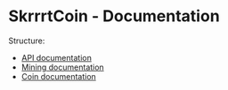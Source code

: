 # SkrrrtCoin - Documentation
Structure:
- [API documentation](doc/api.md)
- [Mining documentation](doc/mining.md)
- [Coin documentation](doc/SKRT.md)
